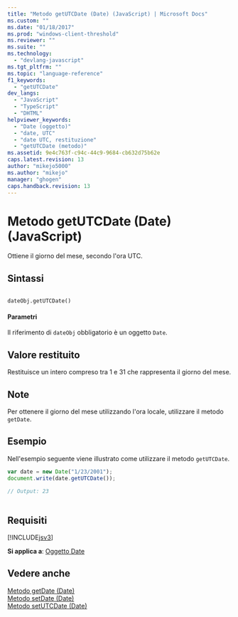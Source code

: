 ```yaml
---
title: "Metodo getUTCDate (Date) (JavaScript) | Microsoft Docs"
ms.custom: ""
ms.date: "01/18/2017"
ms.prod: "windows-client-threshold"
ms.reviewer: ""
ms.suite: ""
ms.technology: 
  - "devlang-javascript"
ms.tgt_pltfrm: ""
ms.topic: "language-reference"
f1_keywords: 
  - "getUTCDate"
dev_langs: 
  - "JavaScript"
  - "TypeScript"
  - "DHTML"
helpviewer_keywords: 
  - "Date (oggetto)"
  - "date, UTC"
  - "date UTC, restituzione"
  - "getUTCDate (metodo)"
ms.assetid: 9e4c763f-c94c-44c9-9684-cb632d75b62e
caps.latest.revision: 13
author: "mikejo5000"
ms.author: "mikejo"
manager: "ghogen"
caps.handback.revision: 13
---
```

# Metodo getUTCDate (Date) (JavaScript)
Ottiene il giorno del mese, secondo l'ora UTC.  
  
## Sintassi  
  
```  
  
dateObj.getUTCDate()   
```  
  
#### Parametri  
 Il riferimento di `dateObj` obbligatorio è un oggetto `Date`.  
  
## Valore restituito  
 Restituisce un intero compreso tra 1 e 31 che rappresenta il giorno del mese.  
  
## Note  
 Per ottenere il giorno del mese utilizzando l'ora locale, utilizzare il metodo `getDate`.  
  
## Esempio  
 Nell'esempio seguente viene illustrato come utilizzare il metodo `getUTCDate`.  
  
```javascript  
var date = new Date("1/23/2001");  
document.write(date.getUTCDate());  
  
// Output: 23  
  
```  
  
## Requisiti  
 [!INCLUDE[jsv3](../../javascript/reference/includes/jsv3-md.md)]  
  
 **Si applica a**: [Oggetto Date](../../javascript/reference/date-object-javascript.md)  
  
## Vedere anche  
 [Metodo getDate \(Date\)](../../javascript/reference/getdate-method-date-javascript.md)   
 [Metodo setDate \(Date\)](../../javascript/reference/setdate-method-date-javascript.md)   
 [Metodo setUTCDate \(Date\)](../../javascript/reference/setutcdate-method-date-javascript.md)